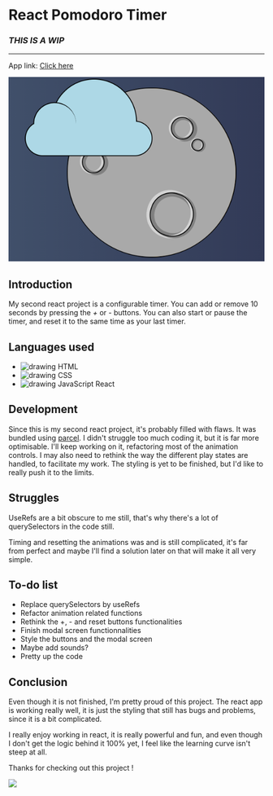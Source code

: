 # React Pomodoro Timer

### *THIS IS A WIP*
---
App link: [Click here](https://gifted-almeida-98e7ae.netlify.app/)

![App Screenshot](/assets/image/pomodoro.PNG)

## Introduction

My second react project is a configurable timer. You can add or remove 10 seconds by pressing the *+* or *-* buttons. You can also start or pause the timer, and reset it to the same time as your last timer.

## Languages used 

- <img src="https://cdn-icons-png.flaticon.com/512/732/732212.png" alt="drawing" style="width:1rem; height:1rem;"/> HTML 
- <img src="https://cdn4.iconfinder.com/data/icons/social-media-logos-6/512/121-css3-512.png" alt="drawing" style="width:1rem; height:1rem;"/> CSS
- <img src="https://upload.wikimedia.org/wikipedia/commons/thumb/4/47/React.svg/1200px-React.svg.png" alt="drawing" style="width:1rem; height:1rem;"/> JavaScript React

## Development

Since this is my second react project, it's probably filled with flaws. It was bundled using [parcel](https://parceljs.org/). I didn't struggle too much coding it, but it is far more optimisable. I'll keep working on it, refactoring most of the animation controls. I may also need to rethink the way the different play states are handled, to facilitate my work. The styling is yet to be finished, but I'd like to really push it to the limits.

## Struggles

UseRefs are a bit obscure to me still, that's why there's a lot of querySelectors in the code still. 

Timing and resetting the animations was and is still complicated, it's far from perfect and maybe I'll find a solution later on that will make it all very simple.

## To-do list

- Replace querySelectors by useRefs
- Refactor animation related functions
- Rethink the +, - and reset buttons functionalities
- Finish modal screen functionnalities 
- Style the buttons and the modal screen
- Maybe add sounds?
- Pretty up the code

## Conclusion

Even though it is not finished, I'm pretty proud of this project. The react app is working really well, it is just the styling that still has bugs and problems, since it is a bit complicated. 

I really enjoy working in react, it is really powerful and fun, and even though I don't get the logic behind it 100% yet, I feel like the learning curve isn't steep at all.


Thanks for checking out this project ! 

![](https://media.tenor.com/images/abb5b5ab1fe33e2f43f07064d8da932b/tenor.gif)
